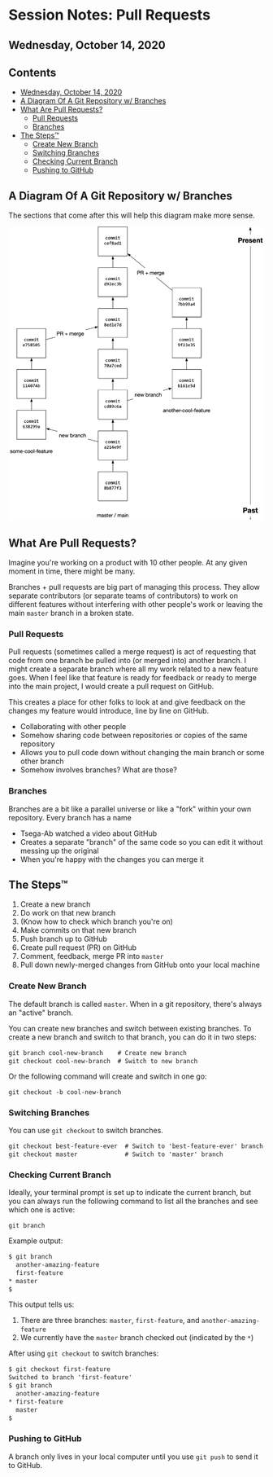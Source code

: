 # Session Notes: Pull Requests

## Wednesday, October 14, 2020

## Contents <!-- omit in toc -->

- [Wednesday, October 14, 2020](#wednesday-october-14-2020)
- [A Diagram Of A Git Repository w/ Branches](#a-diagram-of-a-git-repository-w-branches)
- [What Are Pull Requests?](#what-are-pull-requests)
  - [Pull Requests](#pull-requests)
  - [Branches](#branches)
- [The Steps™](#the-steps)
  - [Create New Branch](#create-new-branch)
  - [Switching Branches](#switching-branches)
  - [Checking Current Branch](#checking-current-branch)
  - [Pushing to GitHub](#pushing-to-github)

## A Diagram Of A Git Repository w/ Branches

The sections that come after this will help this diagram make more sense.

![A git repository with branches](git-branching.png)

## What Are Pull Requests?

Imagine you're working on a product with 10 other people. At any given moment in time, there might be many.

Branches + pull requests are big part of managing this process. They allow separate contributors (or separate teams of contributors) to work on different features without interfering with other people's work or leaving the main `master` branch in a broken state.

### Pull Requests

Pull requests (sometimes called a merge request) is act of requesting that code from one branch be pulled into (or merged into) another branch. I might create a separate branch where all my work related to a new feature goes. When I feel like that feature is ready for feedback or ready to merge into the main project, I would create a pull request on GitHub.

This creates a place for other folks to look at and give feedback on the changes my feature would introduce, line by line on GitHub.

- Collaborating with other people
- Somehow sharing code between repositories or copies of the same repository
- Allows you to pull code down without changing the main branch or some other branch
- Somehow involves branches? What are those?

### Branches

Branches are a bit like a parallel universe or like a "fork" within your own repository. Every branch has a name

- Tsega-Ab watched a video about GitHub
- Creates a separate "branch" of the same code so you can edit it without messing up the original
- When you're happy with the changes you can merge it

## The Steps™

1. Create a new branch
1. Do work on that new branch
1. (Know how to check which branch you're on)
1. Make commits on that new branch
1. Push branch up to GitHub
1. Create pull request (PR) on GitHub
1. Comment, feedback, merge PR into `master`
1. Pull down newly-merged changes from GitHub onto your local machine

### Create New Branch

The default branch is called `master`. When in a git repository, there's always an "active" branch.

You can create new branches and switch between existing branches. To create a new branch and switch to that branch, you can do it in two steps:

```console
git branch cool-new-branch    # Create new branch
git checkout cool-new-branch  # Switch to new branch
```

Or the following command will create and switch in one go:

```console
git checkout -b cool-new-branch
```

### Switching Branches

You can use `git checkout` to switch branches.

```console
git checkout best-feature-ever  # Switch to 'best-feature-ever' branch
git checkout master             # Switch to 'master' branch
```

### Checking Current Branch

Ideally, your terminal prompt is set up to indicate the current branch, but you can always run the following command to list all the branches and see which one is active:

```console
git branch
```

Example output:

```console
$ git branch
  another-amazing-feature
  first-feature
* master
$
```

This output tells us:

1. There are three branches: `master`, `first-feature`, and `another-amazing-feature`
1. We currently have the `master` branch checked out (indicated by the `*`)

After using `git checkout` to switch branches:

```console
$ git checkout first-feature
Switched to branch 'first-feature'
$ git branch
  another-amazing-feature
* first-feature
  master
$
```

### Pushing to GitHub

A branch only lives in your local computer until you use `git push` to send it to GitHub.

